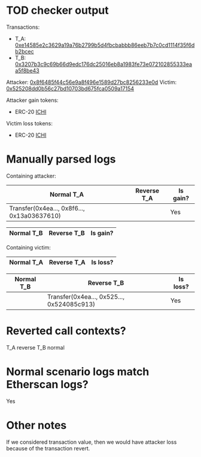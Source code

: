 # TOD checker output

Transactions:
- T_A: [0xe14585e2c3629a19a76b2799b5d4fbcbabbb86eeb7b7c0cd1114f35f6db2bcec](https://etherscan.io/tx/0xe14585e2c3629a19a76b2799b5d4fbcbabbb86eeb7b7c0cd1114f35f6db2bcec)
- T_B: [0x3207b3c9c69b66d9edc176dc25016eb8a1983fe73e072102855333eaa5f8be43](https://etherscan.io/tx/0x3207b3c9c69b66d9edc176dc25016eb8a1983fe73e072102855333eaa5f8be43)


Attacker: [0x8f6485f44c56e9a8f496e1589d27bc8256233e0d](https://etherscan.io/address/0x8f6485f44c56e9a8f496e1589d27bc8256233e0d)
Victim: [0x525208dd0b56c27bd10703bd675fca0509a17154](https://etherscan.io/address/0x525208dd0b56c27bd10703bd675fca0509a17154)

Attacker gain tokens:
- ERC-20 [ICHI](https://etherscan.io/token/0x903bef1736cddf2a537176cf3c64579c3867a881)

Victim loss tokens:
- ERC-20 [ICHI](https://etherscan.io/token/0x903bef1736cddf2a537176cf3c64579c3867a881)

# Manually parsed logs

Containing attacker:

| Normal T_A                                  | Reverse T_A | Is gain? |
|---------------------------------------------|-------------|----------|
| Transfer(0x4ea..., 0x8f6..., 0x13a03637610) | <reverted>  | Yes      |

| Normal T_B | Reverse T_B | Is gain? |
|------------|-------------|----------|

Containing victim:

| Normal T_A | Reverse T_A | Is loss? |
|------------|-------------|----------|

| Normal T_B | Reverse T_B                                | Is loss? |
|------------|--------------------------------------------|----------|
| <reverted> | Transfer(0x4ea..., 0x525..., 0x524085c913) | Yes      |


# Reverted call contexts?

T_A reverse
T_B normal

# Normal scenario logs match Etherscan logs?

Yes

# Other notes

If we considered transaction value, then we would have attacker loss because of the transaction revert.